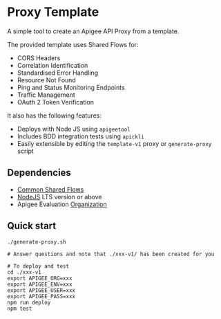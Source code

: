 # Proxy Template

A simple tool to create an Apigee API Proxy from a template.

The provided template uses Shared Flows for:

- CORS Headers
- Correlation Identification
- Standardised Error Handling
- Resource Not Found
- Ping and Status Monitoring Endpoints
- Traffic Management
- OAuth 2 Token Verification

It also has the following features:

- Deploys with Node JS using `apigeetool`
- Includes BDD integration tests using `apickli`
- Easily extensible by editing the `template-v1` proxy or `generate-proxy` 
script

## Dependencies

-   [Common Shared Flows](../common-shared-flows)
-   [NodeJS](https://nodejs.org/en/) LTS version or above
-   Apigee Evaluation [Organization](https://login.apigee.com/sign__up)

## Quick start

```
./generate-proxy.sh

# Answer questions and note that ./xxx-v1/ has been created for you

# To deploy and test
cd ./xxx-v1
export APIGEE_ORG=xxx
export APIGEE_ENV=xxx
export APIGEE_USER=xxx
export APIGEE_PASS=xxx
npm run deploy
npm test
```


